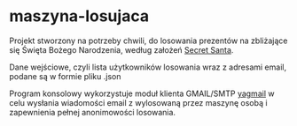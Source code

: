 # maszyna-losujaca

Projekt stworzony na potrzeby chwili, do losowania prezentów na zbliżające się Święta Bożego Narodzenia, według założeń [Secret Santa](https://en.wikipedia.org/wiki/Secret_Santa).

Dane wejściowe, czyli lista użytkowników losowania wraz z adresami email, podane są w formie pliku .json

Program konsolowy wykorzystuje moduł klienta GMAIL/SMTP [yagmail](https://github.com/kootenpv/yagmail) w celu wysłania wiadomości email z wylosowaną przez maszynę osobą i zapewnienia pełnej anonimowości losowania.
